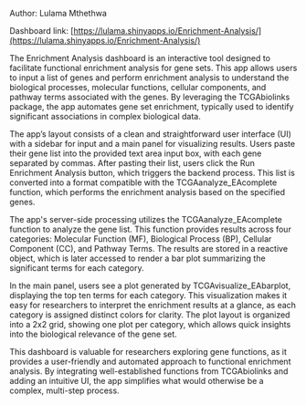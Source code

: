 Author: Lulama Mthethwa

Dashboard link: [https://lulama.shinyapps.io/Enrichment-Analysis/](https://lulama.shinyapps.io/Enrichment-Analysis/)

The Enrichment Analysis dashboard is an interactive tool designed to facilitate functional enrichment analysis for gene sets. This app allows users to input a list of genes and perform enrichment analysis to understand the biological processes, molecular functions, cellular components, and pathway terms associated with the genes. By leveraging the TCGAbiolinks package, the app automates gene set enrichment, typically used to identify significant associations in complex biological data.

The app’s layout consists of a clean and straightforward user interface (UI) with a sidebar for input and a main panel for visualizing results. Users paste their gene list into the provided text area input box, with each gene separated by commas. After pasting their list, users click the  Run Enrichment Analysis button, which triggers the backend process. This list is converted into a format compatible with the TCGAanalyze\_EAcomplete function, which performs the enrichment analysis based on the specified genes.

The app's server-side processing utilizes the TCGAanalyze\_EAcomplete function to analyze the gene list. This function provides results across four categories: Molecular Function (MF), Biological Process (BP), Cellular Component (CC), and Pathway Terms. The results are stored in a reactive object, which is later accessed to render a bar plot summarizing the significant terms for each category.

In the main panel, users see a plot generated by TCGAvisualize\_EAbarplot, displaying the top ten terms for each category. This visualization makes it easy for researchers to interpret the enrichment results at a glance, as each category is assigned distinct colors for clarity. The plot layout is organized into a 2x2 grid, showing one plot per category, which allows quick insights into the biological relevance of the gene set.

This dashboard is valuable for researchers exploring gene functions, as it provides a user-friendly and automated approach to functional enrichment analysis. By integrating well-established functions from TCGAbiolinks and adding an intuitive UI, the app simplifies what would otherwise be a complex, multi-step process.